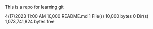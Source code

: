 This is a repo for learning git

4/17/2023 11:00 AM 10,000 README.md
1 File(s) 10,000 bytes
0 Dir(s) 1,073,741,824 bytes free

```

```
